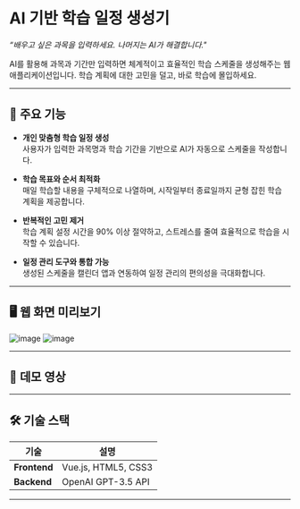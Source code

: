 # **AI 기반 학습 일정 생성기**
_“배우고 싶은 과목을 입력하세요. 나머지는 AI가 해결합니다."_  

AI를 활용해 과목과 기간만 입력하면 체계적이고 효율적인 학습 스케줄을 생성해주는 웹 애플리케이션입니다. 학습 계획에 대한 고민을 덜고, 바로 학습에 몰입하세요.

---

## 🚀 **주요 기능**

- **개인 맞춤형 학습 일정 생성**  
  사용자가 입력한 과목명과 학습 기간을 기반으로 AI가 자동으로 스케줄을 작성합니다.  

- **학습 목표와 순서 최적화**  
  매일 학습할 내용을 구체적으로 나열하며, 시작일부터 종료일까지 균형 잡힌 학습 계획을 제공합니다.  

- **반복적인 고민 제거**  
  학습 계획 설정 시간을 90% 이상 절약하고, 스트레스를 줄여 효율적으로 학습을 시작할 수 있습니다.  

- **일정 관리 도구와 통합 가능**  
  생성된 스케줄을 캘린더 앱과 연동하여 일정 관리의 편의성을 극대화합니다.  

---

## 🖥 **웹 화면 미리보기**
![image](https://github.com/user-attachments/assets/ec27cd4b-154e-41e0-a889-44b44b08176a)
![image](https://github.com/user-attachments/assets/1a0bc2e0-9f1b-45f7-acf7-20ddb29cdd5a)




---

## 🎥 **데모 영상**


---

## 🛠 **기술 스택**

| **기술**       | **설명**                    |
|----------------|----------------------------|
| **Frontend**  | Vue.js, HTML5, CSS3         |
| **Backend**   | OpenAI GPT-3.5 API          |

---

